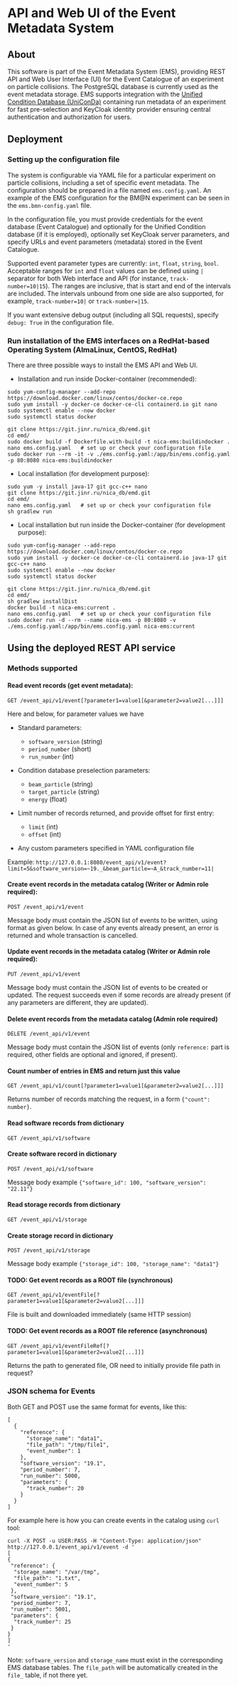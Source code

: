
# API and Web UI of the Event Metadata System 

## About

This software is part of the Event Metadata System (EMS), providing REST API and Web User Interface (UI) for the 
Event Catalogue of an experiment on particle collisions. The PostgreSQL database is currently used as the event metadata 
storage. EMS supports integration with the [Unified Condition Database (UniConDa)](https://git.jinr.ru/nica_db/unidb_platform) 
containing run metadata of an experiment for fast pre-selection and KeyCloak identity provider ensuring central 
authentication and authorization for users.

## Deployment

### Setting up the configuration file

The system is configurable via YAML file for a particular experiment on particle collisions, including a set of specific 
event metadata. The configuration should be prepared in a file named `ems.config.yaml`. An example of the EMS configuration 
for the BM@N experiment can be seen in the `ems.bmn-config.yaml` file.

In the configuration file, you must provide credentials for the event database (Event Catalogue) and optionally for the 
Unified Condition database (if it is employed), optionally set KeyCloak server parameters, and specify URLs and event 
parameters (metadata) stored in the Event Catalogue.

Supported event parameter types are currently: `int`, `float`, `string`, `bool`. Acceptable ranges for `int` and `float` 
values can be defined using `|` separator for both Web interface and API (for instance, `track-number=10|15`). The ranges 
are inclusive, that is start and end of the intervals are included. The intervals unbound from one side are also 
supported, for example, `track-number=10|` or `track-number=|15`.

If you want extensive debug output (including all SQL requests), specify `debug: True` in the configuration file.

### Run installation of the EMS interfaces on a RedHat-based Operating System (AlmaLinux, CentOS, RedHat)

There are three possible ways to install the EMS API and Web UI.

- Installation and run inside Docker-container (recommended):
```
sudo yum-config-manager --add-repo https://download.docker.com/linux/centos/docker-ce.repo
sudo yum install -y docker-ce docker-ce-cli containerd.io git nano
sudo systemctl enable --now docker
sudo systemctl status docker

git clone https://git.jinr.ru/nica_db/emd.git
cd emd/
sudo docker build -f Dockerfile.with-build -t nica-ems:buildindocker .
nano ems.config.yaml   # set up or check your configuration file
sudo docker run --rm -it -v ./ems.config.yaml:/app/bin/ems.config.yaml -p 80:8080 nica-ems:buildindocker
```

- Local installation (for development purpose):
```
sudo yum -y install java-17 git gcc-c++ nano
git clone https://git.jinr.ru/nica_db/emd.git
cd emd/
nano ems.config.yaml   # set up or check your configuration file
sh gradlew run
```

- Local installation but run inside the Docker-container (for development purpose):
```
sudo yum-config-manager --add-repo https://download.docker.com/linux/centos/docker-ce.repo
sudo yum install -y docker-ce docker-ce-cli containerd.io java-17 git gcc-c++ nano
sudo systemctl enable --now docker
sudo systemctl status docker

git clone https://git.jinr.ru/nica_db/emd.git
cd emd/
sh gradlew installDist
docker build -t nica-ems:current .
nano ems.config.yaml   # set up or check your configuration file
sudo docker run -d --rm --name nica-ems -p 80:8080 -v ./ems.config.yaml:/app/bin/ems.config.yaml nica-ems:current
```

## Using the deployed REST API service

### Methods supported

#### Read event records (get event metadata):
`GET /event_api/v1/event[?parameter1=value1[&parameter2=value2[...]]]`
  
Here and below, for parameter values we have 
* Standard parameters:
  - `software_version` (string)
  - `period_number` (short)
  - `run_number` (int)

* Condition database preselection parameters:
  - `beam_particle` (string)
  - `target_particle` (string)
  - `energy` (float)

* Limit number of records returned, and provide offset for first entry:
  - `limit` (int)
  - `offset` (int)

* Any custom parameters specified in YAML configuration file 

Example:
`http://127.0.0.1:8080/event_api/v1/event?limit=5&software_version=~19._&beam_particle=~A_&track_number=11|`


#### Create event records in the metadata catalog (Writer or Admin role required):
`POST /event_api/v1/event`

Message body must contain the JSON list of events to be written, using format as given below. In case of any events 
already present, an error is returned and whole transaction is cancelled.


#### Update event records in the metadata catalog (Writer or Admin role required):
`PUT /event_api/v1/event`

Message body must contain the JSON list of events to be created or updated. The request succeeds even if some records
are already present (if any parameters are different, they are updated). 


#### Delete event records from the metadata catalog (Admin role required)
`DELETE /event_api/v1/event`

Message body must contain the JSON list of events (only `reference:` part is required, other fields are
optional and ignored, if present).


#### Count number of entries in EMS and return just this value
`GET /event_api/v1/count[?parameter1=value1[&parameter2=value2[...]]]`

Returns number of records matching the request, in a form `{"count": number}`.


#### Read software records from dictionary
`GET /event_api/v1/software`


#### Create software record in dictionary
`POST /event_api/v1/software`

Message body example `{"software_id": 100, "software_version": "22.11"}`


#### Read storage records from dictionary
`GET /event_api/v1/storage`


#### Create storage record in dictionary
`POST /event_api/v1/storage`

Message body example `{"storage_id": 100, "storage_name": "data1"}`


#### TODO: Get event records as a ROOT file (synchronous)
`GET /event_api/v1/eventFile[?parameter1=value1[&parameter2=value2[...]]]`

File is built and downloaded immediately (same HTTP session) 


#### TODO: Get event records as a ROOT file reference (asynchronous)
`GET /event_api/v1/eventFileRef[?parameter1=value1[&parameter2=value2[...]]]`

Returns the path to generated file, OR need to initially provide file path in request?


### JSON schema for Events

Both GET and POST use the same format for events, like this:

```
[ 
  {
    "reference": {
      "storage_name": "data1",
      "file_path": "/tmp/file1",
      "event_number": 1
    },
    "software_version": "19.1",
    "period_number": 7,
    "run_number": 5000,
    "parameters": {
      "track_number": 20
    }
  } 
]
```

For example here is how you can create events in the catalog using `curl` tool:
```
curl -X POST -u USER:PASS -H "Content-Type: application/json" http://127.0.0.1/event_api/v1/event -d '
[
{
 "reference": {
  "storage_name": "/var/tmp",
  "file_path": "1.txt",
  "event_number": 5
 },
 "software_version": "19.1",
 "period_number": 7,
 "run_number": 5001,
 "parameters": {
  "track_number": 25
 }
}
]
'
```

Note: `software_version` and `storage_name` must exist in the corresponding EMS database tables.
The `file_path` will be automatically created in the `file_` table, if not there yet.
